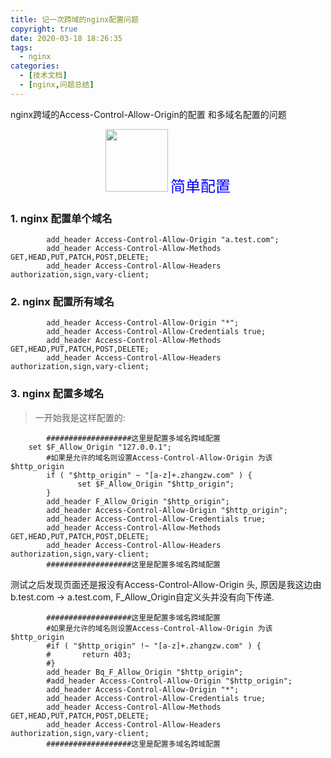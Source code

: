 ```yaml
---
title: 记一次跨域的nginx配置问题
copyright: true
date: 2020-03-18 18:26:35
tags:
  - nginx
categories:
  - [技术文档]
  - [nginx,问题总结]
---
```

nginx跨域的Access-Control-Allow-Origin的配置 和多域名配置的问题
<!--more-->

<center>
<img src="http://zhangzw001.github.io/images/dockerniu.jpeg" width = "100" height = "100" style="border: 0"/>
<font color="blue" face="黑体" size=5> 简单配置 </font>
</center>

### 1. nginx 配置单个域名
```
        add_header Access-Control-Allow-Origin "a.test.com";
        add_header Access-Control-Allow-Methods GET,HEAD,PUT,PATCH,POST,DELETE;
        add_header Access-Control-Allow-Headers authorization,sign,vary-client;
```

### 2. nginx 配置所有域名
```
        add_header Access-Control-Allow-Origin "*";
        add_header Access-Control-Allow-Credentials true;
        add_header Access-Control-Allow-Methods GET,HEAD,PUT,PATCH,POST,DELETE;
        add_header Access-Control-Allow-Headers authorization,sign,vary-client;
```

### 3. nginx 配置多域名

> 一开始我是这样配置的:
```
        ###################这里是配置多域名跨域配置
	set $F_Allow_Origin "127.0.0.1";
        #如果是允许的域名则设置Access-Control-Allow-Origin 为该$http_origin
        if ( "$http_origin" ~ "[a-z]+.zhangzw.com" ) {
               set $F_Allow_Origin "$http_origin";
        }
        add_header F_Allow_Origin "$http_origin";
        add_header Access-Control-Allow-Origin "$http_origin";
        add_header Access-Control-Allow-Credentials true;
        add_header Access-Control-Allow-Methods GET,HEAD,PUT,PATCH,POST,DELETE;
        add_header Access-Control-Allow-Headers authorization,sign,vary-client;
        ###################这里是配置多域名跨域配置
```

测试之后发现页面还是报没有Access-Control-Allow-Origin 头, 原因是我这边由b.test.com -> a.test.com, F_Allow_Origin自定义头并没有向下传递.

```
        ###################这里是配置多域名跨域配置
        #如果是允许的域名则设置Access-Control-Allow-Origin 为该$http_origin
        #if ( "$http_origin" !~ "[a-z]+.zhangzw.com" ) {
        #       return 403;
        #}
        add_header Bq_F_Allow_Origin "$http_origin";
        #add_header Access-Control-Allow-Origin "$http_origin";
        add_header Access-Control-Allow-Origin "*";
        add_header Access-Control-Allow-Credentials true;
        add_header Access-Control-Allow-Methods GET,HEAD,PUT,PATCH,POST,DELETE;
        add_header Access-Control-Allow-Headers authorization,sign,vary-client;
        ###################这里是配置多域名跨域配置
```


